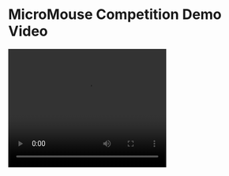 # MicroMouse Competition Demo Video


<video width="320" height="240" controls>
  <source src="https://raw.githubusercontent.com/Ismail-Mirza/MicroMouse/d9873ee4ea078195072e117396fa82c3a438ff5c/VID-20221130-WA0000.mp4" type="video/mp4">
  Your browser does not support the video tag.
</video>
